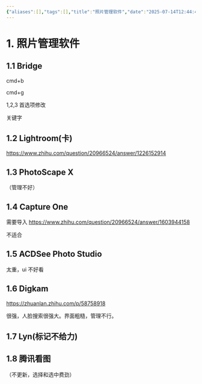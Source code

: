 ```yaml
---
{"aliases":[],"tags":[],"title":"照片管理软件","date":"2025-07-14T12:44:40+08:00","date_modify":"2025-08-10T13:55:05+08:00","dg-publish":true,"permalink":"/Publish/202_整理计划/照片管理软件/","dgPassFrontmatter":true,"created":"2025-07-14T12:44:40+08:00","updated":"2025-08-10T13:55:05+08:00"}
---
```



# 1. 照片管理软件

## 1.1 Bridge

cmd+b

cmd+g

1,2,3 首选项修改

关键字

## 1.2 Lightroom(卡)

<https://www.zhihu.com/question/20966524/answer/1226152914>

## 1.3 PhotoScape X

（管理不好）

## 1.4 Capture One

需要导入 <https://www.zhihu.com/question/20966524/answer/1603944158>

不适合

## 1.5 ACDSee Photo Studio

太重，ui 不好看

## 1.6 Digkam

<https://zhuanlan.zhihu.com/p/58758918>

很强，人脸搜索很强大。界面粗糙，管理不行。

## 1.7 Lyn(标记不给力)

## 1.8 腾讯看图

（不更新，选择和选中费劲）
